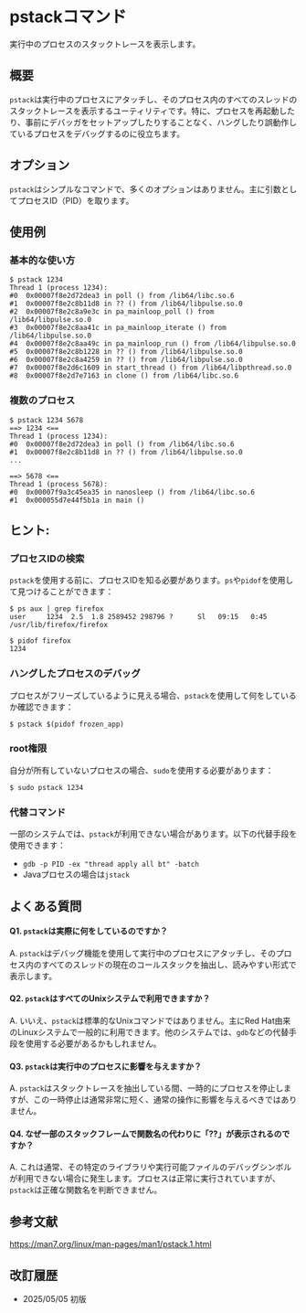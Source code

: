 # pstackコマンド

実行中のプロセスのスタックトレースを表示します。

## 概要

`pstack`は実行中のプロセスにアタッチし、そのプロセス内のすべてのスレッドのスタックトレースを表示するユーティリティです。特に、プロセスを再起動したり、事前にデバッガをセットアップしたりすることなく、ハングしたり誤動作しているプロセスをデバッグするのに役立ちます。

## オプション

`pstack`はシンプルなコマンドで、多くのオプションはありません。主に引数としてプロセスID（PID）を取ります。

## 使用例

### 基本的な使い方

```console
$ pstack 1234
Thread 1 (process 1234):
#0  0x00007f8e2d72dea3 in poll () from /lib64/libc.so.6
#1  0x00007f8e2c8b11d8 in ?? () from /lib64/libpulse.so.0
#2  0x00007f8e2c8a9e3c in pa_mainloop_poll () from /lib64/libpulse.so.0
#3  0x00007f8e2c8aa41c in pa_mainloop_iterate () from /lib64/libpulse.so.0
#4  0x00007f8e2c8aa49c in pa_mainloop_run () from /lib64/libpulse.so.0
#5  0x00007f8e2c8b1228 in ?? () from /lib64/libpulse.so.0
#6  0x00007f8e2c8a4259 in ?? () from /lib64/libpulse.so.0
#7  0x00007f8e2d6c1609 in start_thread () from /lib64/libpthread.so.0
#8  0x00007f8e2d7e7163 in clone () from /lib64/libc.so.6
```

### 複数のプロセス

```console
$ pstack 1234 5678
==> 1234 <==
Thread 1 (process 1234):
#0  0x00007f8e2d72dea3 in poll () from /lib64/libc.so.6
#1  0x00007f8e2c8b11d8 in ?? () from /lib64/libpulse.so.0
...

==> 5678 <==
Thread 1 (process 5678):
#0  0x00007f9a3c45ea35 in nanosleep () from /lib64/libc.so.6
#1  0x000055d7e44f5b1a in main ()
```

## ヒント:

### プロセスIDの検索

`pstack`を使用する前に、プロセスIDを知る必要があります。`ps`や`pidof`を使用して見つけることができます：

```console
$ ps aux | grep firefox
user     1234  2.5  1.8 2589452 298796 ?      Sl   09:15   0:45 /usr/lib/firefox/firefox

$ pidof firefox
1234
```

### ハングしたプロセスのデバッグ

プロセスがフリーズしているように見える場合、`pstack`を使用して何をしているか確認できます：

```console
$ pstack $(pidof frozen_app)
```

### root権限

自分が所有していないプロセスの場合、`sudo`を使用する必要があります：

```console
$ sudo pstack 1234
```

### 代替コマンド

一部のシステムでは、`pstack`が利用できない場合があります。以下の代替手段を使用できます：
- `gdb -p PID -ex "thread apply all bt" -batch`
- Javaプロセスの場合は`jstack`

## よくある質問

#### Q1. `pstack`は実際に何をしているのですか？
A. `pstack`はデバッグ機能を使用して実行中のプロセスにアタッチし、そのプロセス内のすべてのスレッドの現在のコールスタックを抽出し、読みやすい形式で表示します。

#### Q2. `pstack`はすべてのUnixシステムで利用できますか？
A. いいえ、`pstack`は標準的なUnixコマンドではありません。主にRed Hat由来のLinuxシステムで一般的に利用できます。他のシステムでは、`gdb`などの代替手段を使用する必要があるかもしれません。

#### Q3. `pstack`は実行中のプロセスに影響を与えますか？
A. `pstack`はスタックトレースを抽出している間、一時的にプロセスを停止しますが、この一時停止は通常非常に短く、通常の操作に影響を与えるべきではありません。

#### Q4. なぜ一部のスタックフレームで関数名の代わりに「??」が表示されるのですか？
A. これは通常、その特定のライブラリや実行可能ファイルのデバッグシンボルが利用できない場合に発生します。プロセスは正常に実行されていますが、`pstack`は正確な関数名を判断できません。

## 参考文献

https://man7.org/linux/man-pages/man1/pstack.1.html

## 改訂履歴

- 2025/05/05 初版